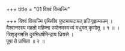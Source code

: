 +++
title = "01 विश्वं विव्यज्मि"

+++
विश्वं विव्यज्मि पृथिवीव पुष्टमायदायत् प्रतिगृह्णाम्यन्नम् ।  
वैश्वानरस्य महतो महिम्ना स्योनमस्मभ्यं मधुमत् कृणोतु ॥ १ ॥ ।  
त्रिशृङ्गमसि दुरभिधर्षमिन्द्राय ध्रियसे ।  
पूषा ते प्राषिता ॥ २ ॥